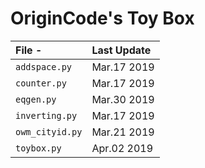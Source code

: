 # OriginCode's Toy Box

| File         -  | Last Update |
| :-------------- | :---------- |
| `addspace.py`   | Mar.17 2019 |
| `counter.py`    | Mar.17 2019 |
| `eqgen.py`      | Mar.30 2019 |
| `inverting.py`  | Mar.17 2019 |
| `owm_cityid.py` | Mar.21 2019 |
| `toybox.py`     | Apr.02 2019 |